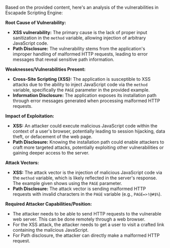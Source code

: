 Based on the provided content, here's an analysis of the vulnerabilities in Escapade Scripting Engine:

**Root Cause of Vulnerability:**

*   **XSS vulnerability:** The primary cause is the lack of proper input sanitization in the `method` variable, allowing injection of arbitrary JavaScript code.
*   **Path Disclosure:** The vulnerability stems from the application's improper handling of malformed HTTP requests, leading to error messages that reveal sensitive path information.

**Weaknesses/Vulnerabilities Present:**

*   **Cross-Site Scripting (XSS):**  The application is susceptible to XSS attacks due to the ability to inject JavaScript code via the `method` variable, specifically the `PAGE` parameter in the provided example.
*   **Information Disclosure:** The application exposes its installation path through error messages generated when processing malformed HTTP requests.

**Impact of Exploitation:**

*   **XSS:**  An attacker could execute malicious JavaScript code within the context of a user's browser, potentially leading to session hijacking, data theft, or defacement of the web page.
*   **Path Disclosure:**  Knowing the installation path could enable attackers to craft more targeted attacks, potentially exploiting other vulnerabilities or gaining deeper access to the server.

**Attack Vectors:**

*   **XSS:** The attack vector is the injection of malicious JavaScript code via the `method` variable, which is likely reflected in the server's response. The example given shows using the `PAGE` parameter.
*   **Path Disclosure:** The attack vector is sending malformed HTTP requests with invalid characters in the `PAGE` variable (e.g., `PAGE=>!@#$%`).

**Required Attacker Capabilities/Position:**

*   The attacker needs to be able to send HTTP requests to the vulnerable web server. This can be done remotely through a web browser.
*   For the XSS attack, the attacker needs to get a user to visit a crafted link containing the malicious JavaScript.
*   For Path disclosure, the attacker can directly make a malformed HTTP request.